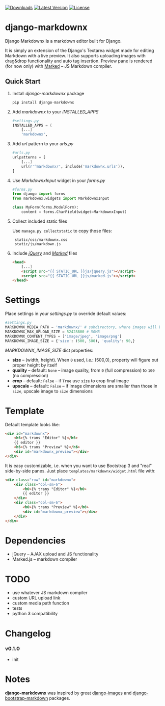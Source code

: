 [![Downloads](https://pypip.in/d/django-markdownx/badge.svg?period=month&style=flat)](https://pypi.python.org/pypi/django-markdownx/)
[![Latest Version](https://pypip.in/v/django-markdownx/badge.svg?style=flat)](https://pypi.python.org/pypi/django-markdownx/)
[![License](https://pypip.in/license/django-markdownx/badge.svg?style=flat)](https://pypi.python.org/pypi/django-markdownx/)

# django-markdownx

Django Markdownx is a markdown editor built for Django.

It is simply an extension of the Django's Textarea widget made for editing Markdown with a live preview. It also supports uploading images with drag&drop functionality and auto tag insertion. Preview pane is rendered (for now only) with [Marked](https://github.com/chjj/marked) – JS Markdown compiler.

## Quick Start

1. Install *django-markdownx* package

	```python
	pip install django-markdownx
	```


1. Add *markdownx* to your *INSTALLED_APPS*

	```python
	#settings.py
	INSTALLED_APPS = (
	    [...]
	    'markdownx',
	```
            
1. Add *url* pattern to your *urls.py*

	```python
	#urls.py
	urlpatterns = [
	   	[...]
	    url(r'^markdownx/', include('markdownx.urls')),
	]
	```

1. Use *MarkdownxInput* widget in your *forms.py*

	```python
	#forms.py
	from django import forms
	from markdownx.widgets import MarkdownxInput
	
	class MyForm(forms.ModelForm):
	   	content = forms.CharField(widget=MarkdownxInput)
	```
    	
1. Collect included static files

	Use `manage.py collectstatic` to copy those files:
	
		static/css/markdownx.css
		static/js/markdown.js

1. Include *[jQuery](http://jquery.com)* and *[Marked](https://github.com/chjj/marked)* files

	```html
	<head>
		[...]
		<script src="{{ STATIC_URL }}js/jquery.js"></script>
		<script src="{{ STATIC_URL }}js/marked.js"></script>
	</head>
	```
 	
    	
# Settings

Place settings in your *settings.py* to override default values:

```python
#settings.py
MARKDOWNX_MEDIA_PATH = 'markdownx/' # subdirectory, where images will be stored in MEDIA_ROOT folder
MARKDOWNX_MAX_UPLOAD_SIZE = 52428800 # 50MB
MARKDOWNX_CONTENT_TYPES = ['image/jpeg', 'image/png']
MARKDOWNX_IMAGE_SIZE = {'size': (500, 500), 'quality': 90,}
```

*MARKDOWNX_IMAGE_SIZE* dict properties:

* **size** – (width, height). When `0` used, i.e.: (500,0),  property will figure out proper height by itself
* **quality** – default: `None` – image quality, from `0` (full compression) to `100` (no compression)
* **crop** – default: `False` – if `True` use `size` to crop final image
* **upscale** – default: `False` – if image dimensions are smaller than those in `size`, upscale image to `size` dimensions

# Template

Default template looks like:

```html
<div id="markdownx">
    <h6>{% trans "Editor" %}</h6>
    {{ editor }}
    <h6>{% trans "Preview" %}</h6>
    <div id="markdownx_preview"></div>
</div>
```
	
It is easy customizable, i.e. when you want to use Bootstrap 3 and "real" side-by-side panes. Just place `templates/markdownx/widget.html` file with:

```html
<div class="row" id="markdownx">
    <div class="col-sm-6">
        <h6>{% trans "Editor" %}</h6>
        {{ editor }}
    </div>
    <div class="col-sm-6">
        <h6>{% trans "Preview" %}</h6>
        <div id="markdownx_preview"></div>
    </div>
</div>
```

# Dependencies

* jQuery – AJAX upload and JS functionality
* Marked.js – markdown compiler

# TODO

* use whatever JS markdown compiler
* custom URL upload link
* custom media path function
* tests
* python 3 compatibility


# Changelog

### v0.1.0

* init

# Notes

**django-markdownx** was inspired by great [django-images](https://github.com/mirumee/django-images) and [django-bootstrap-markdown](http://thegoods.aj7may.com/django-bootstrap-markdown/) packages.